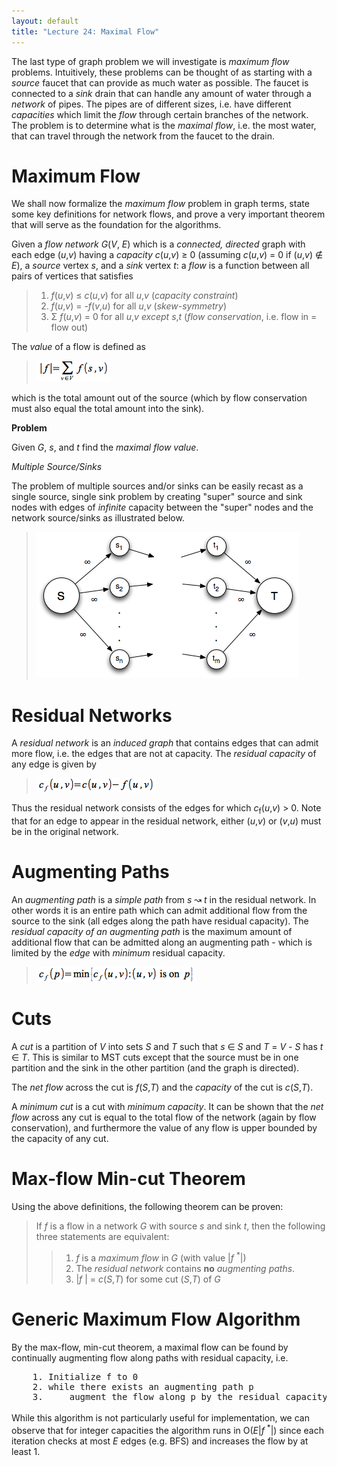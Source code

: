 ```yaml
---
layout: default
title: "Lecture 24: Maximal Flow"
---
```


The last type of graph problem we will investigate is *maximum flow* problems. Intuitively, these problems can be thought of as starting with a *source* faucet that can provide as much water as possible. The faucet is connected to a *sink* drain that can handle any amount of water through a *network* of pipes. The pipes are of different sizes, i.e. have different *capacities* which limit the *flow* through certain branches of the network. The problem is to determine what is the *maximal flow*, i.e. the most water, that can travel through the network from the faucet to the drain.

Maximum Flow
============

We shall now formalize the *maximum flow* problem in graph terms, state some key definitions for network flows, and prove a very important theorem that will serve as the foundation for the algorithms.

Given a *flow network* *G*(*V*, *E*) which is a *connected, directed* graph with each edge (*u*,*v*) having a *capacity* *c*(*u*,*v*) ≥ 0 (assuming *c*(*u*,*v*) = 0 if (*u*,*v*) ∉ *E*), a *source* vertex *s*, and a *sink* vertex *t*: a *flow* is a function between all pairs of vertices that satisfies

> 1.  *f*(*u*,*v*) ≤ *c*(*u*,*v*) for all *u*,*v* (*capacity constraint*)
> 2.  *f*(*u*,*v*) = -*f*(*v*,*u*) for all *u*,*v* (*skew-symmetry*)
> 3.  Σ *f*(*u*,*v*) = 0 for all *u*,*v* *except* *s*,*t* (*flow conservation*, i.e. flow in = flow out)

The *value* of a flow is defined as

> ![image](images/lecture24/MaxFlowVal.png)

which is the total amount out of the source (which by flow conservation must also equal the total amount into the sink).

**Problem**

Given *G*, *s*, and *t* find the *maximal flow value*.

*Multiple Source/Sinks*

The problem of multiple sources and/or sinks can be easily recast as a single source, single sink problem by creating "super" source and sink nodes with edges of *infinite* capacity between the "super" nodes and the network source/sinks as illustrated below.

> ![image](images/lecture24/SuperNode.png)

Residual Networks
=================

A *residual network* is an *induced graph* that contains edges that can admit more flow, i.e. the edges that are not at capacity. The *residual capacity* of any edge is given by

> ![image](images/lecture24/ResidualCapacity.png)

Thus the residual network consists of the edges for which *c*<sub>f</sub>(*u*,*v*) \> 0. Note that for an edge to appear in the residual network, either (*u*,*v*) or (*v*,*u*) must be in the original network.

Augmenting Paths
================

An *augmenting path* is a *simple path* from *s* ↝ *t* in the residual network. In other words it is an entire path which can admit additional flow from the source to the sink (all edges along the path have residual capacity). The *residual capacity of an augmenting path* is the maximum amount of additional flow that can be admitted along an augmenting path - which is limited by the *edge* with *minimum* residual capacity.

> ![image](images/lecture24/AugPath.png)

Cuts
====

A *cut* is a partition of *V* into sets *S* and *T* such that *s* ∈ *S* and *T* = *V* - *S* has *t* ∈ *T*. This is similar to MST cuts except that the source must be in one partition and the sink in the other partition (and the graph is directed).

The *net flow* across the cut is *f*(*S*,*T*) and the *capacity* of the cut is *c*(*S*,*T*).

A *minimum cut* is a cut with *minimum capacity*. It can be shown that the *net flow* across any cut is equal to the total flow of the network (again by flow conservation), and furthermore the value of any flow is upper bounded by the capacity of any cut.

Max-flow Min-cut Theorem
========================

Using the above definitions, the following theorem can be proven:

> If *f* is a flow in a network *G* with source *s* and sink *t*, then the following three statements are equivalent:
>
> > 1.  *f* is a *maximum flow* in *G* (with value \|*f* <sup>\*</sup>\|)
> > 2.  The *residual network* contains **no** *augmenting paths*.
> > 3.  \|*f* \| = *c*(*S*,*T*) for some cut (*S*,*T*) of *G*

Generic Maximum Flow Algorithm
==============================

By the max-flow, min-cut theorem, a maximal flow can be found by continually augmenting flow along paths with residual capacity, i.e.

<pre>
	1. Initialize f to 0
	2. while there exists an augmenting path p
	3.     augment the flow along p by the residual capacity c<sub>f</sub>(p)
</pre>	

While this algorithm is not particularly useful for implementation, we can observe that for integer capacities the algorithm runs in O(*E*\|*f* <sup>\*</sup>\|) since each iteration checks at most *E* edges (e.g. BFS) and increases the flow by at least 1.

